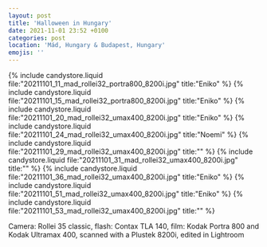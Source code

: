 ```yaml
---
layout: post
title: 'Halloween in Hungary'
date: 2021-11-01 23:52 +0100
categories: post
location: 'Mád, Hungary & Budapest, Hungary'
emojis: ''
---
```


{% include candystore.liquid file:"20211101_11_mad_rollei32_portra800_8200i.jpg" title:"Eniko" %}
{% include candystore.liquid file:"20211101_15_mad_rollei32_portra800_8200i.jpg" title:"Eniko" %}
{% include candystore.liquid file:"20211101_20_mad_rollei32_umax400_8200i.jpg" title:"Eniko" %}
{% include candystore.liquid file:"20211101_24_mad_rollei32_umax400_8200i.jpg" title:"Noemi" %}
{% include candystore.liquid file:"20211101_29_mad_rollei32_umax400_8200i.jpg" title:"" %}
{% include candystore.liquid file:"20211101_31_mad_rollei32_umax400_8200i.jpg" title:"" %}
{% include candystore.liquid file:"20211101_36_mad_rollei32_umax400_8200i.jpg" title:"Eniko" %}
{% include candystore.liquid file:"20211101_51_mad_rollei32_umax400_8200i.jpg" title:"Eniko" %}
{% include candystore.liquid file:"20211101_53_mad_rollei32_umax400_8200i.jpg" title:"" %}

Camera: Rollei 35 classic, flash: Contax TLA 140, film: Kodak Portra 800 and Kodak Ultramax 400, scanned with a Plustek 8200i, edited in Lightroom
